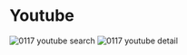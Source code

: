 # Youtube 


![0117 youtube search](https://user-images.githubusercontent.com/14309582/212856625-f147a258-f661-4f4d-8979-31760053430c.gif)
![0117 youtube detail](https://user-images.githubusercontent.com/14309582/212856663-e181bce8-a6dd-4e67-955f-4569015ad140.gif)

